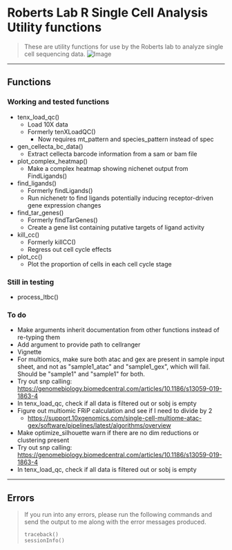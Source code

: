 # Roberts Lab R Single Cell Analysis Utility functions

> These are utility functions for use by the Roberts lab to analyze single cell
> sequencing data.
![Image](https://github.com/user-attachments/assets/7bf41955-e914-4068-9b4f-0cd927e535a0)
---

## Functions

### Working and tested functions

  * tenx_load_qc()
    * Load 10X data
    * Formerly tenXLoadQC()
      * Now requires mt_pattern and species_pattern instead of spec
  * gen_cellecta_bc_data()
    * Extract cellecta barcode information from a sam or bam file
  * plot_complex_heatmap()
    * Make a complex heatmap showing nichenet output from FindLigands()
  * find_ligands()
    * Formerly findLigands()
    * Run nichenetr to find ligands potentially inducing receptor-driven gene expression changes
  * find_tar_genes()
    * Formerly findTarGenes()
    * Create a gene list containing putative targets of ligand activity
  * kill_cc()
    * Formerly killCC()
    * Regress out cell cycle effects
  * plot_cc()
    * Plot the proportion of cells in each cell cycle stage

### Still in testing

  * process_ltbc()

### To do

  * Make arguments inherit documentation from other functions instead of re-typing them
  * Add argument to provide path to cellranger
  * Vignette
  * For multiomics, make sure both atac and gex are present in sample input sheet, and not as "sample1_atac" and "sample1_gex", which will fail. Should be "sample1" and "sample1" for both.
  * Try out snp calling: https://genomebiology.biomedcentral.com/articles/10.1186/s13059-019-1863-4
  * In tenx_load_qc, check if all data is filtered out or sobj is empty
  * Figure out multiomic FRiP calculation and see if I need to divide by 2
    * https://support.10xgenomics.com/single-cell-multiome-atac-gex/software/pipelines/latest/algorithms/overview
  * Make optimize_silhouette warn if there are no dim reductions or clustering present
  * Try out snp calling: https://genomebiology.biomedcentral.com/articles/10.1186/s13059-019-1863-4
  * In tenx_load_qc, check if all data is filtered out or sobj is empty

---

## Errors
> If you run into any errors, please run the following commands and send the
> output to me along with the error messages produced.
>
> ```
> traceback()
> sessionInfo()
> ```
>
